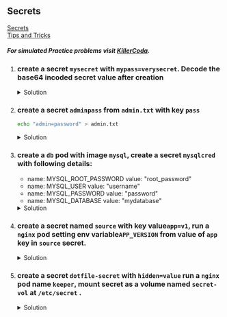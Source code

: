 ## Secrets

[Secrets](https://kubernetes.io/docs/concepts/configuration/secret/)
</br>
[Tips and Tricks](https://github.com/amitk030/CKAD-exercises-and-solutions/blob/master/tips_and_tricks.md)

##### For simulated Practice problems visit [KillerCoda](https://killercoda.com/amitk).


1. ### create a secret `mysecret` with `mypass=verysecret`. Decode the base64 incoded secret value after creation

    <details><summary>Solution</summary>
      <p>

      ```bash
      k create secret generic mysecret --from-literal=mypass=verysecret

      # check secret
      k get secret mysecret -o yaml
      #returns
      apiVersion: v1
      data:
        mypass: dmVyeXNlY3JldA==
      kind: Secret
      metadata:
        creationTimestamp: "2024-04-24T13:32:16Z"
        name: userpass
        namespace: default
        resourceVersion: "2040"
        uid: 8b80697b-1630-4288-adf6-a2ebd2bf3ec3

      # decode mypass value
      echo "dmVyeXNlY3JldA==" | base64 -d
      ```

      </p>
    </details>

1. ### create a secret `adminpass` from `admin.txt` with key `pass`

    ```bash
    echo "admin=password" > admin.txt
    ```

    <details><summary>Solution</summary>
      <p>

      ```bash
      k create secret generic adminpass --from-file=pass=admin.txt
      ```

      </p>
    </details>

1.  ### create a `db` pod with image `mysql`, create a secret `mysqlcred` with following details:
    - name: MYSQL_ROOT_PASSWORD
      value: "root_password"
    - name: MYSQL_USER
      value: "username"
    - name: MYSQL_PASSWORD
      value: "password"
    - name: MYSQL_DATABASE
      value: "mydatabase"
    
    <details><summary>Solution</summary>
      <p>

      ```bash
      # create the secret
      k create secret generic mysqlcred --from-literal=MYSQL_ROOT_PASSWORD=root_password --from-literal=MYSQL_USER=username --from-literal=MYSQL_PASSWORD=password --from-literal=MYSQL_DATABASE=mydatabase

      # set required env variables
      apiVersion: v1
      kind: Pod
      metadata:
        name: db
      spec:
        containers:
        - name: mysql
          image: mysql
          envFrom:
            - secretRef:
                name: mysqlcred

      #** the pod will fail don't worry about it we need to run mysql command to keep it running. 
      ```

      </p>
    </details>

1. ### create a secret named `source` with key value`app=v1`, run a `nginx` pod setting env variable`APP_VERSION` from value of `app` key in `source` secret. 

    <details><summary>Solution</summary>
      <p>

      ```bash
      k create secret generic source --from-literal=app=v1
      ```

      ```bash
      # generate pod yaml
      k run nginx --image=nginx --dry-run=client -o yaml > pod.yaml

      # add env to the pod yaml
      apiVersion: v1
      kind: Pod
      metadata:
        creationTimestamp: null
        labels:
          run: nginx
        name: nginx
      spec:
        containers:
        - image: nginx
          name: nginx
          resources: {}
          env:
            - name: APP_VERSION
              valueFrom:
                secretKeyRef:
                  name: source
                  key: app
        dnsPolicy: ClusterFirst
        restartPolicy: Always

      # create the pod
      k create -f pod.yaml
      ```

      </p>
    </details>

1. ### create a secret `dotfile-secret` with `hidden=value` run a `nginx` pod name `keeper`, mount secret as a volume named `secret-vol` at `/etc/secret` . 

    <details><summary>Solution</summary>
      <p>

      ```bash
      k create secret generic dotfile-secret --from-literal=hidden=value
      ```

      ```bash
      # generate pod yaml
      k run keeper --image=nginx --dry-run=client -o yaml > pod.yaml

      # add env to the pod yaml
      apiVersion: v1
      kind: Pod
      metadata:
        creationTimestamp: null
        labels:
          run: keeper
        name: keeper
      spec:
        volumes:
          - name: secret-vol
            secret:
              secretName: dotfile-secret
        containers:
        - image: nginx
          name: keeper
          resources: {}
          volumeMounts:
            - name: secret-vol
              mountPath: /etc/secret
        dnsPolicy: ClusterFirst
        restartPolicy: Always

      # create the pod
      k create -f pod.yaml

      # check volume mount
      k exec keeper -ti -- ls /etc/secret
      ```

      </p>
    </details>
